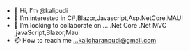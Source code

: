 - 👋 Hi, I’m @kalipudi
- 👀 I’m interested in  C#,Blazor,Javascript,Asp.NetCore,MAUI
- 💞️ I’m looking to collaborate on ... .Net Core .Net MVC ,javaScript,Blazor,Maui
- 📫 How to reach me ...kalicharanpudi@gmail.com

<!---
kalipudi/kalipudi is a ✨ special ✨ repository because its `README.md` (this file) appears on your GitHub profile.
You can click the Preview link to take a look at your changes.
--->
